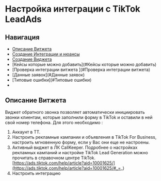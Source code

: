 # Настройка интеграции с TikTok LeadAds

## Навигация
* [Описание Витжета ](#Описание-Витжета)
* [Создание Интеграции и нюансы ](#Создание-Интеграции-и-нюансы)
* [Создание Виджета  ](#Создание-Виджета)
* [Кейсы которые можно добавить](#Кейсы которые можно добавить)
* [Проверка интеграции витжета ](#Проверка интеграции витжета)
* [Данные заявок](#Данные заявок)
* [Типовые ошибки](#Типовые ошибки)
* [](#)



## Описание Витжета
Виджет обратного звонка позволяет автоматически инициировать звонки клиентам, которые заполнили форму в TikTok и оставили в ней свой номер телефона.
Для этого необходимо : 

1) Аккаунт в ТТ.
2) Настроить рекламные кампании и объявления в TikTok For Business, настроить мгновенную форму, если у Вас они еще не настроены.
3) Активный виджет в ЛК CallKeeper.
Подробнее о настройках рекламных кампаний и настройке TikTok Lead Generation  можно прочитать в справочном центре TikTok. [https://ads.tiktok.com/help/article?aid=10001625/](https://ads.tiktok.com/help/article?aid=10001625/#_=_)
4) Настроить интеграцию 